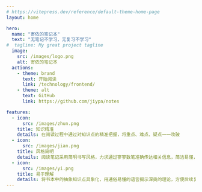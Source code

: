 ```yaml
---
# https://vitepress.dev/reference/default-theme-home-page
layout: home

hero:
  name: "寄依的笔记本"
  text: "无笔记不学习，无复习不学习"
#  tagline: My great project tagline
  image:
    src: /images/logo.png
    alt: 寄依的笔记本
  actions:
    - theme: brand
      text: 开始阅读
      link: /technology/frontend/
    - theme: alt
      text: GitHub
      link: https://github.com/jiypa/notes

features:
  - icon:
      src: /images/zhun.png
    title: 知识精准
    details: 在阅读过程中通过对知识点的精准把握，将重点、难点、疑点一一攻破
  - icon:
      src: /images/jian.png
    title: 风格简明
    details: 阅读笔记采用简明书写风格，力求通过寥寥数笔准确传达相关信息，简洁易懂，不讲废话，节约时间
  - icon:
      src: /images/yi.png
    title: 易于理解
    details: 将书本中的抽象知识点具象化，用通俗易懂的语言揭示深奥的理论，方便后续复习
---
```


